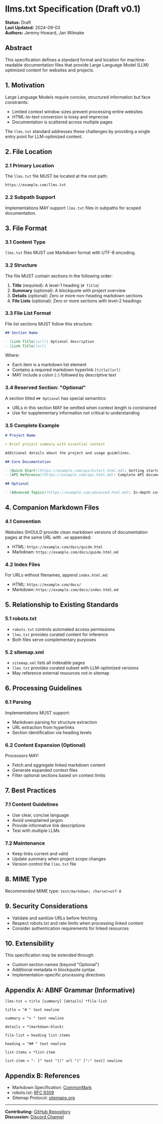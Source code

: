# llms.txt Specification (Draft v0.1)

**Status:** Draft  
**Last Updated:** 2024-09-03  
**Authors:** Jeremy Howard, Jan Wilmake

## Abstract

This specification defines a standard format and location for machine-readable documentation files that provide Large Language Model (LLM) optimized content for websites and projects.

## 1. Motivation

Large Language Models require concise, structured information but face constraints:

- Limited context window sizes prevent processing entire websites
- HTML-to-text conversion is lossy and imprecise
- Documentation is scattered across multiple pages

The `llms.txt` standard addresses these challenges by providing a single entry point for LLM-optimized content.

## 2. File Location

### 2.1 Primary Location

The `llms.txt` file MUST be located at the root path:

```
https://example.com/llms.txt
```

### 2.2 Subpath Support

Implementations MAY support `llms.txt` files in subpaths for scoped documentation.

## 3. File Format

### 3.1 Content Type

`llms.txt` files MUST use Markdown format with UTF-8 encoding.

### 3.2 Structure

The file MUST contain sections in the following order:

1. **Title** (required): A level-1 heading (`# Title`)
2. **Summary** (optional): A blockquote with project overview
3. **Details** (optional): Zero or more non-heading markdown sections
4. **File Lists** (optional): Zero or more sections with level-2 headings

### 3.3 File List Format

File list sections MUST follow this structure:

```markdown
## Section Name

- [Link Title](url): Optional description
- [Link Title](url)
```

Where:

- Each item is a markdown list element
- Contains a required markdown hyperlink `[title](url)`
- MAY include a colon (`:`) followed by descriptive text

### 3.4 Reserved Section: "Optional"

A section titled `## Optional` has special semantics:

- URLs in this section MAY be omitted when context length is constrained
- Use for supplementary information not critical to understanding

### 3.5 Complete Example

```markdown
# Project Name

> Brief project summary with essential context

Additional details about the project and usage guidelines.

## Core Documentation

- [Quick Start](https://example.com/quickstart.html.md): Getting started guide
- [API Reference](https://example.com/api.html.md): Complete API documentation

## Optional

- [Advanced Topics](https://example.com/advanced.html.md): In-depth coverage
```

## 4. Companion Markdown Files

### 4.1 Convention

Websites SHOULD provide clean markdown versions of documentation pages at the same URL with `.md` appended:

- HTML: `https://example.com/docs/guide.html`
- Markdown: `https://example.com/docs/guide.html.md`

### 4.2 Index Files

For URLs without filenames, append `index.html.md`:

- HTML: `https://example.com/docs/`
- Markdown: `https://example.com/docs/index.html.md`

## 5. Relationship to Existing Standards

### 5.1 robots.txt

- `robots.txt` controls automated access permissions
- `llms.txt` provides curated content for inference
- Both files serve complementary purposes

### 5.2 sitemap.xml

- `sitemap.xml` lists all indexable pages
- `llms.txt` provides curated subset with LLM-optimized versions
- May reference external resources not in sitemap

## 6. Processing Guidelines

### 6.1 Parsing

Implementations MUST support:

- Markdown parsing for structure extraction
- URL extraction from hyperlinks
- Section identification via heading levels

### 6.2 Content Expansion (Optional)

Processors MAY:

- Fetch and aggregate linked markdown content
- Generate expanded context files
- Filter optional sections based on context limits

## 7. Best Practices

### 7.1 Content Guidelines

- Use clear, concise language
- Avoid unexplained jargon
- Provide informative link descriptions
- Test with multiple LLMs

### 7.2 Maintenance

- Keep links current and valid
- Update summary when project scope changes
- Version control the `llms.txt` file

## 8. MIME Type

Recommended MIME type: `text/markdown; charset=utf-8`

## 9. Security Considerations

- Validate and sanitize URLs before fetching
- Respect robots.txt and rate limits when processing linked content
- Consider authentication requirements for linked resources

## 10. Extensibility

This specification may be extended through:

- Custom section names (beyond "Optional")
- Additional metadata in blockquote syntax
- Implementation-specific processing directives

## Appendix A: ABNF Grammar (Informative)

```abnf
llms-txt = title [summary] [details] *file-list

title = "# " text newline

summary = "> " text newline

details = *(markdown-block)

file-list = heading list-items

heading = "## " text newline

list-items = *list-item

list-item = "- [" text "](" url ")" [":" text] newline
```

## Appendix B: References

- Markdown Specification: [CommonMark](https://commonmark.org/)
- robots.txt: [RFC 9309](https://www.rfc-editor.org/rfc/rfc9309.html)
- Sitemap Protocol: [sitemaps.org](https://www.sitemaps.org/)

---

**Contributing:** [GitHub Repository](https://github.com/AnswerDotAI/llms-txt)  
**Discussion:** [Discord Channel](https://discord.gg/aJPygMvPEN)
